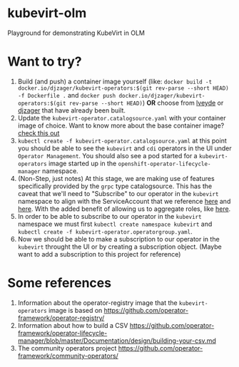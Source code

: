 # kubevirt-olm
Playground for demonstrating KubeVirt in OLM

# Want to try?

1. Build (and push) a container image yourself (like: `docker build -t
   docker.io/djzager/kubevirt-operators:$(git rev-parse --short HEAD) -f
   Dockerfile .` and `docker push docker.io/djzager/kubevirt-operators:$(git
   rev-parse --short HEAD)`) **OR** choose from
   [lveyde](https://hub.docker.com/r/lveyde/kubevirt-operators/tags) or
   [djzager](https://hub.docker.com/r/djzager/kubevirt-operators/tags) that have
   already been built.
1. Update the `kubevirt-operator.catalogsource.yaml` with your container image
   of choice. Want to know more about the base container image? [check this
   out](https://github.com/operator-framework/operator-registry/)
1. `kubectl create -f kubevirt-operator.catalogsource.yaml` at this point you
   should be able to see the `kubevirt` and `cdi` operators in the UI under
   `Operator Management`. You should also see a pod started for a
   `kubevirt-operators` image started up in the
   `openshift-operator-lifecycle-manager` namespace.
1. (Non-Step, just notes) At this stage, we are making use of features specifically provided by the
   `grpc` type catalogsource. This has the caveat that we'll need to "Subscribe"
   to our operator in the `kubevirt` namespace to align with the ServiceAccount
   that we reference
   [here](registry/kubevirt/0.14.0/kubevirtoperator.clusterrolebinding.yaml) and
   [here](registry/kubevirt/0.14.0/cdi-operator.clusterrolebinding.yaml). With
   the added benefit of allowing us to aggregate roles, like
   [here](registry/kubevirt/0.14.0/kubevirtoperator.clusterrole.yaml).
1. In order to be able to subscribe to our operator in the `kubevirt` namespace
   we must first `kubectl create namespace kubevirt` and `kubectl create -f
   kubevirt-operator.operatorgroup.yaml`.
1. Now we should be able to make a subscription to our operator in the `kubevirt`
   throught the UI or by creating a subscription object. (Maybe want to add a
   subscription to this project for reference)

# Some references

1. Information about the operator-registry image that the `kubevirt-operators` image is
   based on https://github.com/operator-framework/operator-registry/
1. Information about how to build a CSV
   https://github.com/operator-framework/operator-lifecycle-manager/blob/master/Documentation/design/building-your-csv.md
1. The community operators project
   https://github.com/operator-framework/community-operators/
